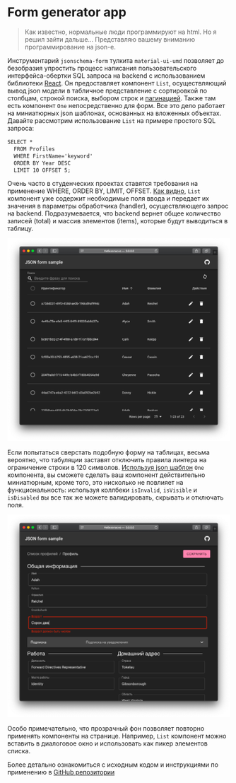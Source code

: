 # Form generator app

> Как известно, нормальные люди программируют на html. Но я решил зайти дальше... Представляю вашему вниманию программирование на json-e.

Инструментарий `jsonschema-form` тулкита `material-ui-umd` позволяет до безобразия упростить процесс написания пользовательского интерфейса-обертки SQL запроса на backend с использованием библиотеки [React](https://reactjs.org/). Он предоставляет компонент `List`, осуществляющий вывод json модели в табличное представление с сортировкой по столбцам, строкой поиска, выбором строк и [пагинацией](https://ru.wikipedia.org/wiki/Пагинация). Также там есть компонент `One` непосредственно для форм. Все это дело работает на миниатюрных json шаблонах, основанных на вложенных объектах. Давайте рассмотрим использование `List` на примере простого SQL запроса:

```
SELECT * 
  FROM Profiles
  WHERE FirstName='keyword'
  ORDER BY Year DESC
  LIMIT 10 OFFSET 5;
```

Очень часто в студенческих проектах ставятся требования на применение WHERE, ORDER BY, LIMIT, OFFSET. [Как видно](./src/pages/list.tsx), `List` компонент уже содержит необходимые поля ввода и передает их значения в параметры обработчика (handler), осуществляющего запрос на backend. Подразумевается, что backend вернет общее количество записей (total) и массив элементов (items), которые будут выводиться в таблицу.

![List компонент](./assets/img/list.png)

Если попытаться сверстать подобную форму на таблицах, весьма вероятно, что табуляции заставят отключить правила линтера на ограничение строки в 120 символов. [Используя json шаблон](./src/pages/one.tsx) `One` компонента, вы сможете сделать ваш компонент действительно миниатюрным, кроме того, это нисколько не повлияет на функциональность: используя коллбеки `isInvalid`, `isVisible` и `isDisabled` вы все так же можете валидировать, скрывать и отключать поля.

![One компонент](./assets/img/one.png)

Особо примечательно, что прозрачный фон позволяет повторно применять компоненты на странице. Например, `List` компонент можно вставить в диалоговое окно и использовать как пикер элементов списка.

Более детально ознакомиться с исходным кодом и инструкциями по применению в [GitHub репозитории](https://github.com/tripolskypetr/material-ui-umd/tree/master/packages/form-generator-app)
